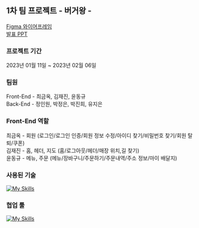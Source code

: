## 1차 팀 프로젝트 - 버거왕 -

<a href="https://www.figma.com/file/S1cnkoI5L2jX64EYB6l0lZ/Untitled?node-id=0%3A1&t=fuWHOJKWk5eCVQKs-1">Figma 와이어프레임</a><br/>
<a href="https://www.canva.com/design/DAFZONDccqE/Ledx98kAYBzpUJB8rLYDmg/edit?utm_content=DAFZONDccqE&utm_campaign=designshare&utm_medium=link2&utm_source=sharebutton">발표 PPT</a><br/>

### 프로젝트 기간
2023년 01월 11일 ~ 2023년 02월 06일

### 팀원
Front-End - 최금옥, 김재진, 윤동규 <br/>
Back-End - 정인원, 박정은, 박진희, 유지은

### Front-End 역할
최금옥 - 회원 (로그인/로그인 인증/회원 정보 수정/아이디 찾기/비밀번호 찾기/회원 탈퇴/쿠폰)<br/>
김재진 - 홈, 헤더, 지도 (홈/로그아웃/헤더/매장 위치,길 찾기)<br/>
윤동규 - 메뉴, 주문 (메뉴/장바구니/주문하기/주문내역/주소 정보/마이 배달지)

### 사용된 기술
[![My Skills](https://skillicons.dev/icons?i=html,css,tailwind,js,react,redux)](https://skillicons.dev)

### 협업 툴
[![My Skills](https://skillicons.dev/icons?i=github,figma)](https://skillicons.dev)
